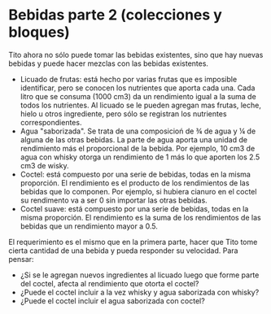 # Bebidas parte 2 (colecciones y bloques)

Tito ahora no sólo puede tomar las bebidas existentes, sino que hay nuevas bebidas y puede hacer mezclas con las bebidas existentes. 

- Licuado de frutas: está hecho por varias frutas que es imposible identificar, pero se conocen los nutrientes que aporta cada una. Cada litro que se consuma (1000 cm3) da un rendimiento igual a la suma de todos los nutrientes. Al licuado se le pueden agregan mas frutas, leche, hielo u otros ingrediente, pero sólo se registran los nutrientes correspondientes.
- Agua "saborizada". Se trata de una composicioń de ¾ de agua y ¼ de alguna de las otras bebidas. La parte de agua aporta una unidad de rendimiento más el proporcional de la bebida. Por ejemplo, 10 cm3 de agua con whisky otorga un rendimiento de 1 más lo que aporten los 2.5 cm3 de wisky. 
- Coctel: está compuesto por una serie de bebidas, todas en la misma proporción. El rendimiento es el producto de los rendimientos de las bebidas que lo componen. Por ejemplo, si hubiera cianuro en el coctel su rendimento va a ser 0 sin importar las otras bebidas. 
- Coctel suave: está compuesto por una serie de bebidas, todas en la misma proporción. El rendimiento es la suma de los rendimientos de las bebidas que un rendimiento mayor a 0.5.

El requerimiento es el mismo que en la primera parte, hacer que Tito tome cierta cantidad de una bebida y pueda responder su velocidad. 
Para pensar:
- ¿Si se le agregan nuevos ingredientes al licuado luego que forme parte del coctel, afecta al rendimiento que otorta el coctel? 
- ¿Puede el coctel incluir a la vez whisky y agua saborizada con whisky?
- ¿Puede el coctel incluir el agua saborizada con coctel?
